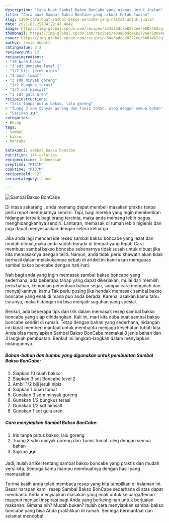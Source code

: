 ```yaml
---
description: "Cara buat Sambal Bakso BonCabe yang nikmat Untuk Jualan"
title: "Cara buat Sambal Bakso BonCabe yang nikmat Untuk Jualan"
slug: 1100-cara-buat-sambal-bakso-boncabe-yang-nikmat-untuk-jualan
date: 2021-03-25T04:29:47.484Z
image: https://img-global.cpcdn.com/recipes/a34a8bdcae8272ee/680x482cq70/sambal-bakso-boncabe-foto-resep-utama.jpg
thumbnail: https://img-global.cpcdn.com/recipes/a34a8bdcae8272ee/680x482cq70/sambal-bakso-boncabe-foto-resep-utama.jpg
cover: https://img-global.cpcdn.com/recipes/a34a8bdcae8272ee/680x482cq70/sambal-bakso-boncabe-foto-resep-utama.jpg
author: Josie Abbott
ratingvalue: 3.2
reviewcount: 12
recipeingredient:
- "10 buah bakso"
- "3 sdt Boncabe level 2"
- "1/2 biji jeruk nipis"
- "1 buah tomat"
- "3 sdm minyak goreng"
- "1/2 bungkus terasi"
- "1/2 sdt himsalt"
- "1 sdt gula aren"
recipeinstructions:
- "Iris tanpa putus bakso, lalu goreng"
- "Tuang 3 sdm minyak goreng dan Tumis tomat. uleg dengan semua bahan"
- "Sajikan 🌶️🌶️"
categories:
- Resep
tags:
- sambal
- bakso
- boncabe

katakunci: sambal bakso boncabe 
nutrition: 144 calories
recipecuisine: Indonesian
preptime: "PT31M"
cooktime: "PT37M"
recipeyield: "2"
recipecategory: Lunch

---
```



![Sambal Bakso BonCabe](https://img-global.cpcdn.com/recipes/a34a8bdcae8272ee/680x482cq70/sambal-bakso-boncabe-foto-resep-utama.jpg)

Di masa  sekarang , anda memang dapat membeli masakan praktis tanpa perlu repot membuatnya sendiri. Tapi, bagi mereka yang ingin memberikan hidangan terbaik bagi orang tercinta, maka anda memang lebih bagus menghidangkannya sendiri. Lantaran, memasak di rumah lebih higienis dan juga dapat menyesuaikan dengan selera keluarga.

Jika anda lagi mencari ide resep sambal bakso boncabe yang lezat dan mudah dibuat,maka anda sudah berada di tempat yang tepat. Cara membuat sambal bakso boncabe  sebenarnya tidak susah untuk dibuat jika kita memasaknya dengan teliti. Namun, anda tidak perlu khawatir akan tidak berhasil dalam melakukannya 
sebab di artikel ini kami akan mengupas sambal bakso boncabe dengan hati-hati.  



Nah bagi anda yang ingin memasak sambal bakso boncabe yang sederhana, ada beberapa tahap yang dapat dikerjakan, mulai dari memilih jenis bahan, kemudian penentuan bahan segar, sampai cara mengolah dan menyajikannya. kamu Tak perlu pusing jika hendak memasak sambal bakso boncabe yang enak di mana pun anda berada. Karena, asalkan kamu  tahu caranya, maka hidangan ini bisa menjadi suguhan yang spesial.

Berikut, ada beberapa tips dan trik dalam memasak resep sambal bakso boncabe yang siap dihidangkan. Kali ini, mari kita coba buat sambal bakso boncabe sendiri di rumah. Tetap dengan bahan yang sederhana, hidangan ini dapat memberi manfaat untuk membantu menjaga kesehatan tubuh kita. Anda bisa menyiapkan Sambal Bakso BonCabe memakai 8 jenis bahan dan 3 langkah pembuatan. Berikut ini langkah-langkah dalam menyiapkan hidangannya.

<!--inarticleads1-->

##### Bahan-bahan dan bumbu yang digunakan untuk pembuatan Sambal Bakso BonCabe:

1. Siapkan 10 buah bakso
1. Siapkan 3 sdt Boncabe level 2
1. Ambil 1/2 biji jeruk nipis
1. Siapkan 1 buah tomat
1. Gunakan 3 sdm minyak goreng
1. Gunakan 1/2 bungkus terasi
1. Gunakan 1/2 sdt himsalt
1. Gunakan 1 sdt gula aren




<!--inarticleads2-->

##### Cara menyiapkan Sambal Bakso BonCabe:

1. Iris tanpa putus bakso, lalu goreng
1. Tuang 3 sdm minyak goreng dan Tumis tomat. uleg dengan semua bahan
1. Sajikan 🌶️🌶️




Jadi, itulah artikel tentang  sambal bakso boncabe  yang praktis dan mudah versi kita. Semoga kamu mampu membuatnya dengan hasil yang memuaskan. 

Terima kasih anda telah membaca resep yang kita tampilkan di halaman ini. Besar harapan kami, resep  Sambal Bakso BonCabe sederhana di atas dapat membantu Anda menyiapkan masakan yang enak untuk keluarga/teman maupun menjadi inspirasi bagi Anda yang berkeinginan untuk berjualan makanan. Gimana nih? Mudah bukan? Itulah cara menyiapkan sambal bakso boncabe yang bisa Anda praktikkan di rumah. Semoga bermanfaat dan selamat mencoba!

